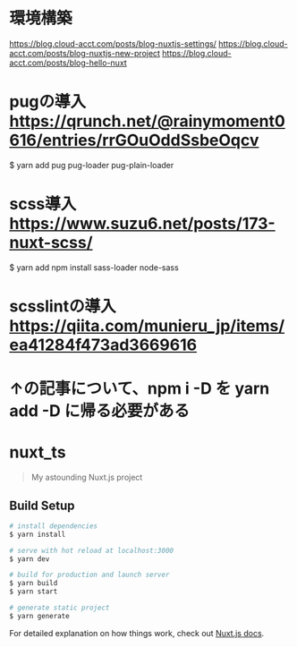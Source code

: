 # 環境構築
https://blog.cloud-acct.com/posts/blog-nuxtjs-settings/
https://blog.cloud-acct.com/posts/blog-nuxtjs-new-project
https://blog.cloud-acct.com/posts/blog-hello-nuxt

# pugの導入 https://qrunch.net/@rainymoment0616/entries/rrGOuOddSsbeOqcv
$ yarn add pug pug-loader pug-plain-loader 
# scss導入 https://www.suzu6.net/posts/173-nuxt-scss/
$ yarn add npm install sass-loader node-sass
# scsslintの導入 https://qiita.com/munieru_jp/items/ea41284f473ad3669616
# ↑の記事について、npm i -D を yarn add -D に帰る必要がある


# nuxt_ts

> My astounding Nuxt.js project

## Build Setup

```bash
# install dependencies
$ yarn install

# serve with hot reload at localhost:3000
$ yarn dev

# build for production and launch server
$ yarn build
$ yarn start

# generate static project
$ yarn generate
```

For detailed explanation on how things work, check out [Nuxt.js docs](https://nuxtjs.org).
